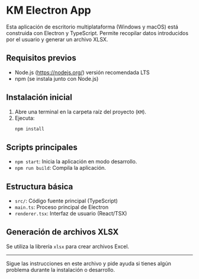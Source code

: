 # KM Electron App

Esta aplicación de escritorio multiplataforma (Windows y macOS) está construida con Electron y TypeScript. Permite recopilar datos introducidos por el usuario y generar un archivo XLSX.

## Requisitos previos
- Node.js (https://nodejs.org/) versión recomendada LTS
- npm (se instala junto con Node.js)

## Instalación inicial
1. Abre una terminal en la carpeta raíz del proyecto (`KM`).
2. Ejecuta:
   ```sh
   npm install
   ```

## Scripts principales
- `npm start`: Inicia la aplicación en modo desarrollo.
- `npm run build`: Compila la aplicación.

## Estructura básica
- `src/`: Código fuente principal (TypeScript)
- `main.ts`: Proceso principal de Electron
- `renderer.tsx`: Interfaz de usuario (React/TSX)

## Generación de archivos XLSX
Se utiliza la librería `xlsx` para crear archivos Excel.

---

Sigue las instrucciones en este archivo y pide ayuda si tienes algún problema durante la instalación o desarrollo.
